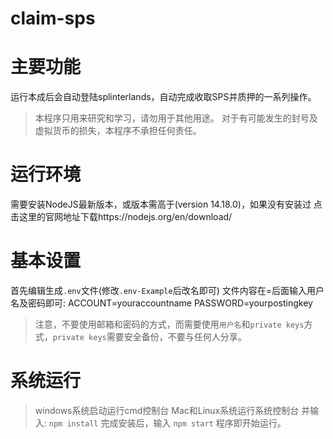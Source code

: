 # claim-sps
# 主要功能
运行本成后会自动登陆splinterlands，自动完成收取SPS并质押的一系列操作。
>本程序只用来研究和学习，请勿用于其他用途。
>对于有可能发生的封号及虚拟货币的损失，本程序不承担任何责任。
# 运行环境
需要安装NodeJS最新版本，或版本需高于(version 14.18.0)，如果没有安装过 点击这里的官网地址下载https://nodejs.org/en/download/
# 基本设置
首先编辑生成`.env`文件(修改`.env-Example`后改名即可)
文件内容在=后面输入用户名及密码即可:
ACCOUNT=youraccountname
PASSWORD=yourpostingkey
>注意，不要使用邮箱和密码的方式，而需要使用`用户名`和`private keys`方式，`private keys`需要安全备份，不要与任何人分享。
# 系统运行
>windows系统启动运行cmd控制台
>Mac和Linux系统运行系统控制台
并输入:
`npm install`
完成安装后，输入
`npm start`
程序即开始运行。

